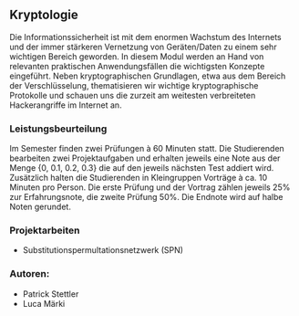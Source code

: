 ## Kryptologie
Die Informationssicherheit ist mit dem enormen Wachstum des Internets und der immer stärkeren Vernetzung von Geräten/Daten zu einem sehr wichtigen Bereich geworden. In diesem Modul werden an Hand von relevanten praktischen Anwendungsfällen die wichtigsten Konzepte eingeführt. Neben kryptographischen Grundlagen, etwa aus dem Bereich der Verschlüsselung, thematisieren wir wichtige kryptographische Protokolle und schauen uns die zurzeit am weitesten verbreiteten Hackerangriffe im Internet an.

### Leistungsbeurteilung
Im Semester finden zwei Prüfungen à 60 Minuten statt. Die Studierenden bearbeiten zwei Projektaufgaben und erhalten jeweils eine Note aus der Menge {0, 0.1, 0.2, 0.3} die auf den jeweils nächsten Test addiert wird. Zusätzlich halten die Studierenden in Kleingruppen Vorträge à ca. 10 Minuten pro Person. Die erste Prüfung und der Vortrag zählen jeweils 25% zur Erfahrungsnote, die zweite Prüfung 50%. Die Endnote wird auf halbe Noten gerundet.

### Projektarbeiten
- Substitutionspermultationsnetzwerk (SPN)

### Autoren:
- Patrick Stettler
- Luca Märki